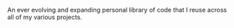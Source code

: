 An ever evolving and expanding personal library of code that I reuse across all of my various projects.
